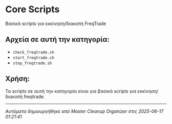 # Core Scripts

Βασικά scripts για εκκίνηση/διακοπή FreqTrade

## Αρχεία σε αυτή την κατηγορία:

- `check_freqtrade.sh`
- `start_freqtrade.sh`
- `stop_freqtrade.sh`

## Χρήση:

Τα scripts σε αυτή την κατηγορία είναι για βασικά scripts για εκκίνηση/διακοπή freqtrade.

---
*Αυτόματα δημιουργήθηκε από Master Cleanup Organizer στις 2025-06-17 01:21:41*
